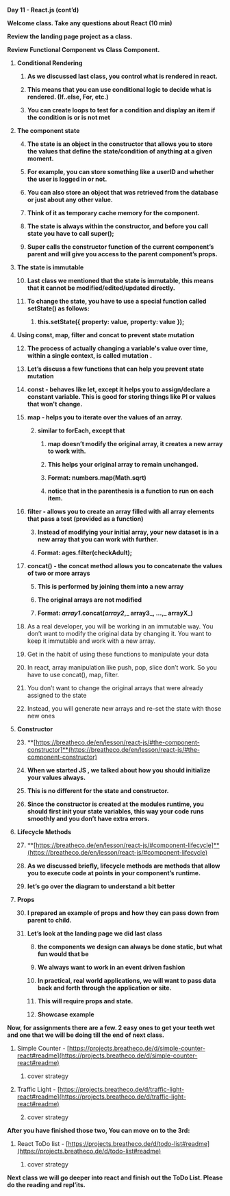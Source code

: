 
**Day 11 -  React.js (cont’d)**

**Welcome class. Take any questions about React (10 min)**

**Review the landing page project as a class.**

**Review Functional Component vs Class Component.**

1. **Conditional Rendering**

    1. **As we discussed last class, you control what is rendered in react.**

    2. **This means that you can use conditional logic to decide what is rendered. (If..else, For, etc.)**

    3. **You can create loops to test for a condition and display an item if the condition is or is not met**

2. **The component state**

    4. **The state is an object in the constructor that allows you to store the values that define the state/condition of anything at a given moment.**

    5. **For example, you can store something like a userID and whether the user is logged in or not.**

    6. **You can also store an object that was retrieved from the database or just about any other value.**

    7. **Think of it as temporary cache memory for the component.**

    8. **The state is always within the constructor, and before you call state you have to call super();**

    9. **Super calls the constructor function of the current component’s parent and will give you access to the parent component’s props.**

3. **The state is immutable**

    10. **Last class we mentioned that the state is immutable, this means that it cannot be modified/edited/updated directly.**

    11. **To change the state, you have to use a special function called setState() as follows:**

        1. **this.setState({**
  **property: value,**
  **property: value**
**});**

4. **Using const, map, filter and concat to prevent state mutation**

    12. **The process of actually changing a variable's value over time, within a single context, is called** **mutation** **.**

    13. **Let’s discuss a few functions that can help you prevent state mutation**

    14. **const -  behaves like let, except it helps you to assign/declare a constant variable. This is good for storing things like PI or values that won't change.**

    15. **map - helps you to iterate over the values of an array.**

        2. **similar to forEach, except that**

            1. **map doesn’t modify the original array, it creates a new array to work with.**

            2. **This helps your original array to remain unchanged.**

            3. **Format: numbers.map(Math.sqrt)**

            4. **notice that in the parenthesis is a function to run on each item.**

    16. **filter - allows you to create an array filled with all array elements that pass a test (provided as a function)**

        3. **Instead of modifying your initial array, your new dataset is in a new array that you can work with further.**

        4. **Format: ages.filter(checkAdult);**

    17. **concat() - the concat method allows you to concatenate the values of two or more arrays**

        5. **This is performed by joining them into a new array**

        6. **The original arrays are not modified**

        7. **Format:  ****_array1_****.concat(****_array2_****,****_ array3_****, ...,****_ arrayX_****)**

    18. As a real developer, you will be working in an immutable way. You don’t want to modify the original data by changing it. You want to keep it immutable and work with a new array.

    19. Get in the habit of using these functions to manipulate your data

    20. In react, array manipulation like push, pop, slice don’t work. So you have to use concat(), map, filter.

    21. You don’t want to change the original arrays that were already assigned to the state

    22. Instead, you will generate new arrays and re-set the state with those new ones

5. **Constructor**

    23. **[https://breatheco.de/en/lesson/react-js/#the-component-constructor]**(https://breatheco.de/en/lesson/react-js/#the-component-constructor)

    24. **When we started JS , we talked about how you should initialize your values always.**

    25. **This is no different for the state and constructor.**

    26. **Since the constructor is created at the modules runtime, you should first init your state variables, this way your code runs smoothly and you don’t have extra errors.**

6. **Lifecycle Methods**

    27. **[https://breatheco.de/en/lesson/react-js/#component-lifecycle]**(https://breatheco.de/en/lesson/react-js/#component-lifecycle)

    28. **As we discussed briefly, lifecycle methods are methods that allow you to execute code at points in your component’s runtime.**

    29. **let’s go over the diagram to understand a bit better**

7. **Props**

    30. **I prepared an example of props and how they can pass down from parent to child.**

    31. **Let’s look at the landing page we did last class**

        8. **the components we design can always be done static, but what fun would that be**

        9. **We always want to work in an event driven fashion**

        10. **In practical, real world applications, we will want to pass data back and forth through the application or site.**

        11. **This will require props and state.**

        12. **Showcase example**

**Now, for assignments there are a few. 2 easy ones to get your teeth wet and one that we will be doing till the end of next class.**

1. Simple Counter - [https://projects.breatheco.de/d/simple-counter-react#readme](https://projects.breatheco.de/d/simple-counter-react#readme) 

    1. cover strategy

2. Traffic Light - [https://projects.breatheco.de/d/traffic-light-react#readme](https://projects.breatheco.de/d/traffic-light-react#readme) 

    2. cover strategy

**After you have finished those two, You can move on to the 3rd:**

1. React ToDo list - [https://projects.breatheco.de/d/todo-list#readme](https://projects.breatheco.de/d/todo-list#readme) 

    1. cover strategy

**Next class we will go deeper into react and finish out the ToDo List. Please do the reading and repl’its.**